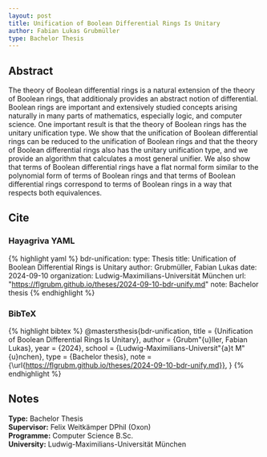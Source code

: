 ```yaml
---
layout: post
title: Unification of Boolean Differential Rings Is Unitary
author: Fabian Lukas Grubmüller
type: Bachelor Thesis
---
```


## Abstract

The theory of Boolean differential rings is a natural extension of the theory of Boolean rings, that additionaly provides an abstract notion of differential. Boolean rings are important and extensively studied concepts arising naturally in many parts of mathematics, especially logic, and computer science. One important result is that the theory of Boolean rings has the unitary unification type. We show that the unification of Boolean differential rings can be reduced to the unification of Boolean rings and that the theory of Boolean differential rings also has the unitary unification type, and we provide an algorithm that calculates a most general unifier. We also show that terms of Boolean differential rings have a flat normal form similar to the polynomial form of terms of Boolean rings and that terms of Boolean differential rings correspond to terms of Boolean rings in a way that respects both equivalences.

## Cite

### Hayagriva YAML

{% highlight yaml %}
bdr-unification:
  type: Thesis
  title: Unification of Boolean Differential Rings is Unitary
  author: Grubmüller, Fabian Lukas
  date: 2024-09-10
  organization: Ludwig-Maximilians-Universität München
  url: "https://flgrubm.github.io/theses/2024-09-10-bdr-unify.md"
  note: Bachelor thesis
{% endhighlight %}

### BibTeX

{% highlight bibtex %}
@mastersthesis{bdr-unification,
    title = {Unification of Boolean Differential Rings Is Unitary},
    author = {Grubm\"{u}ller, Fabian Lukas},
    year = {2024},
    school = {Ludwig-Maximilians-Universit\"{a}t M\"{u}nchen},
    type = {Bachelor thesis},
    note = {\url{https://flgrubm.github.io/theses/2024-09-10-bdr-unify.md}},
}
{% endhighlight %}

## Notes

**Type:** Bachelor Thesis\
**Supervisor:** Felix Weitkämper DPhil (Oxon)\
**Programme:** Computer Science B.Sc.\
**University:** Ludwig-Maximilians-Universität München
